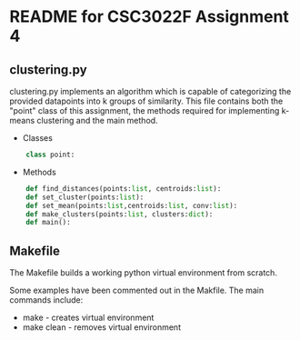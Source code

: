 # README for CSC3022F Assignment 4

## clustering.py
clustering.py implements an algorithm which is capable of categorizing the provided datapoints into k groups of similarity. 
This file contains both the "point" class of this assignment, the methods required for implementing k-means clustering and the main method. 

* Classes 
```python
    class point:
```
* Methods
```python
    def find_distances(points:list, centroids:list):
    def set_cluster(points:list):
    def set_mean(points:list,centroids:list, conv:list):
    def make_clusters(points:list, clusters:dict):
    def main():
```

## Makefile
The Makefile builds a working python virtual environment from scratch. 

Some examples have been commented out in the Makfile. The main commands include:
* make - creates virtual environment
* make clean - removes virtual environment
